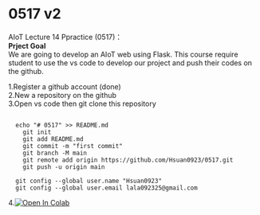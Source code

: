# 0517 v2
AIoT Lecture 14 Ppractice (0517)：\
<b>Prject Goal</b> \
We are going to develop  an AIoT web using Flask.
This course require student to use the vs code to develop our project and push their codes on the github.

1.Register a github account (done) \
2.New a repository on the github \
3.Open vs code then git clone this repository

```text
  
  echo "# 0517" >> README.md
	git init
	git add README.md
	git commit -m "first commit"
	git branch -M main
	git remote add origin https://github.com/Hsuan0923/0517.git
	git push -u origin main

  git config --global user.name "Hsuan0923"
  git config --global user.email lala092325@gmail.com
```  

4.[![Open In Colab](https://colab.research.google.com/assets/colab-badge.svg)](https://colab.research.google.com/github/googlecolab/colabtools/blob/master/notebooks/colab-github-demo.ipynb)
